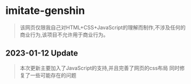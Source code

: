 # imitate-genshin

> 该网页仅限我自己对HTML+CSS+JavaScript的理解而制作,不涉及任何的商业行为,该项目不允许用于商业行为。

## 2023-01-12 Update
> 本次更新主要加入了JavaScript的支持,并且完善了网页的css布局
> 同时修复了一些可能存在的问题